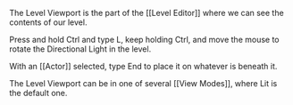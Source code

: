 The Level Viewport is the part of the [[Level Editor]] where we can see the contents of our level.

Press and hold Ctrl and type L, keep holding Ctrl, and move the mouse to rotate the Directional Light in the level.

With an [[Actor]] selected, type End to place it on whatever is beneath it.

The Level Viewport can be in one of several [[View Modes]], where Lit is the default one.

